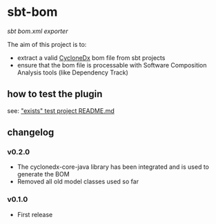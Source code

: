# sbt-bom

*sbt bom.xml exporter*

The aim of this project is to:

- extract a valid [CycloneDx](https://cyclonedx.org/) bom file from sbt projects
- ensure that the bom file is processable with Software Composition Analysis tools (like Dependency Track) 

## how to test the plugin

see: ["exists" test project README.md](src/sbt-test/sbt-bom/exists/README.md)

## changelog

### v0.2.0
- The cyclonedx-core-java library has been integrated and is used to generate the BOM
- Removed all old model classes used so far

### v0.1.0
- First release
